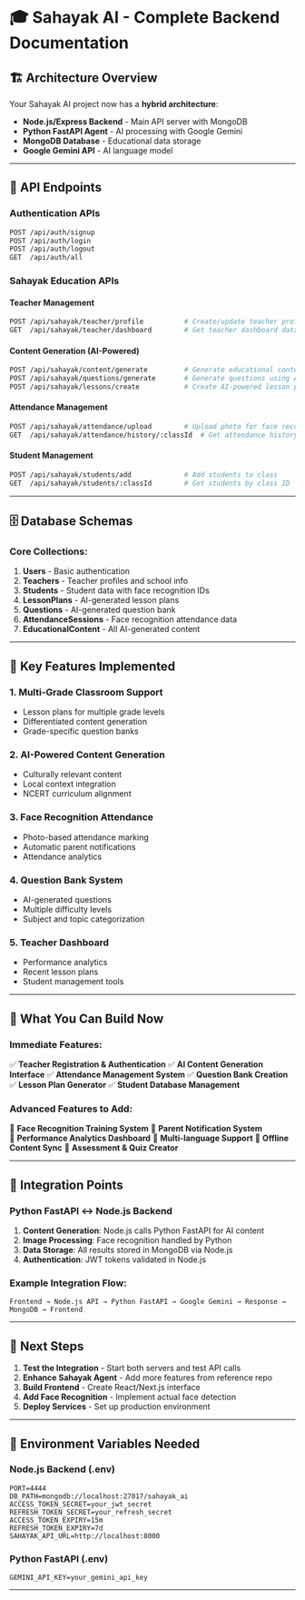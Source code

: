 # 🎓 Sahayak AI - Complete Backend Documentation

## 🏗️ **Architecture Overview**

Your Sahayak AI project now has a **hybrid architecture**:

- **Node.js/Express Backend** - Main API server with MongoDB
- **Python FastAPI Agent** - AI processing with Google Gemini
- **MongoDB Database** - Educational data storage
- **Google Gemini API** - AI language model

---

## 📡 **API Endpoints**

### **Authentication APIs**

```bash
POST /api/auth/signup
POST /api/auth/login  
POST /api/auth/logout
GET  /api/auth/all
```

### **Sahayak Education APIs**

#### **Teacher Management**
```bash
POST /api/sahayak/teacher/profile          # Create/update teacher profile
GET  /api/sahayak/teacher/dashboard        # Get teacher dashboard data
```

#### **Content Generation (AI-Powered)**
```bash
POST /api/sahayak/content/generate         # Generate educational content
POST /api/sahayak/questions/generate       # Generate questions using AI
POST /api/sahayak/lessons/create           # Create AI-powered lesson plans
```

#### **Attendance Management**
```bash
POST /api/sahayak/attendance/upload        # Upload photo for face recognition
GET  /api/sahayak/attendance/history/:classId  # Get attendance history
```

#### **Student Management**
```bash
POST /api/sahayak/students/add             # Add students to class
GET  /api/sahayak/students/:classId        # Get students by class ID
```

---

## 🗄️ **Database Schemas**

### **Core Collections:**

1. **Users** - Basic authentication
2. **Teachers** - Teacher profiles and school info
3. **Students** - Student data with face recognition IDs
4. **LessonPlans** - AI-generated lesson plans
5. **Questions** - AI-generated question bank
6. **AttendanceSessions** - Face recognition attendance data
7. **EducationalContent** - All AI-generated content

---

## 🔧 **Key Features Implemented**

### **1. Multi-Grade Classroom Support**
- Lesson plans for multiple grade levels
- Differentiated content generation
- Grade-specific question banks

### **2. AI-Powered Content Generation**
- Culturally relevant content
- Local context integration
- NCERT curriculum alignment

### **3. Face Recognition Attendance**
- Photo-based attendance marking
- Automatic parent notifications
- Attendance analytics

### **4. Question Bank System**
- AI-generated questions
- Multiple difficulty levels
- Subject and topic categorization

### **5. Teacher Dashboard**
- Performance analytics
- Recent lesson plans
- Student management tools

---

## 🚀 **What You Can Build Now**

### **Immediate Features:**

✅ **Teacher Registration & Authentication**
✅ **AI Content Generation Interface** 
✅ **Attendance Management System**
✅ **Question Bank Creation**
✅ **Lesson Plan Generator**
✅ **Student Database Management**

### **Advanced Features to Add:**

🔄 **Face Recognition Training System**
🔄 **Parent Notification System**  
🔄 **Performance Analytics Dashboard**
🔄 **Multi-language Support**
🔄 **Offline Content Sync**
🔄 **Assessment & Quiz Creator**

---

## 🌟 **Integration Points**

### **Python FastAPI ↔ Node.js Backend**

1. **Content Generation**: Node.js calls Python FastAPI for AI content
2. **Image Processing**: Face recognition handled by Python
3. **Data Storage**: All results stored in MongoDB via Node.js
4. **Authentication**: JWT tokens validated in Node.js

### **Example Integration Flow:**

```
Frontend → Node.js API → Python FastAPI → Google Gemini → Response → MongoDB → Frontend
```

---

## 🎯 **Next Steps**

1. **Test the Integration** - Start both servers and test API calls
2. **Enhance Sahayak Agent** - Add more features from reference repo
3. **Build Frontend** - Create React/Next.js interface  
4. **Add Face Recognition** - Implement actual face detection
5. **Deploy Services** - Set up production environment

---

## 🔑 **Environment Variables Needed**

### **Node.js Backend (.env)**
```env
PORT=4444
DB_PATH=mongodb://localhost:27017/sahayak_ai
ACCESS_TOKEN_SECRET=your_jwt_secret
REFRESH_TOKEN_SECRET=your_refresh_secret
ACCESS_TOKEN_EXPIRY=15m
REFRESH_TOKEN_EXPIRY=7d
SAHAYAK_API_URL=http://localhost:8000
```

### **Python FastAPI (.env)**
```env
GEMINI_API_KEY=your_gemini_api_key
```

---